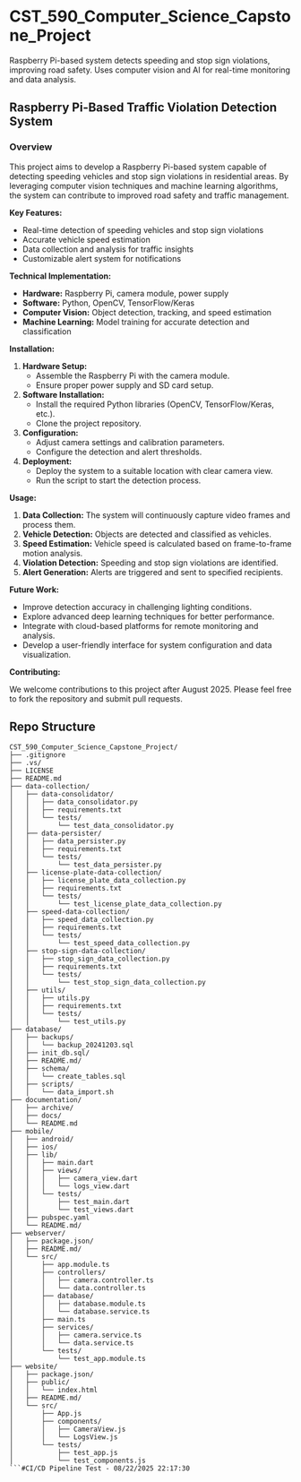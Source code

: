 ﻿# CST_590_Computer_Science_Capstone_Project

Raspberry Pi-based system detects speeding and stop sign violations, improving road safety. Uses computer vision and AI for real-time monitoring and data analysis.

<!-- Pipeline trigger: Updated 2025-09-06 -->
## Raspberry Pi-Based Traffic Violation Detection System

### Overview

This project aims to develop a Raspberry Pi-based system capable of detecting speeding vehicles and stop sign violations in residential areas. By leveraging computer vision techniques and machine learning algorithms, the system can contribute to improved road safety and traffic management.

**Key Features:**

* Real-time detection of speeding vehicles and stop sign violations
* Accurate vehicle speed estimation
* Data collection and analysis for traffic insights
* Customizable alert system for notifications

**Technical Implementation:**

* **Hardware:** Raspberry Pi, camera module, power supply
* **Software:** Python, OpenCV, TensorFlow/Keras
* **Computer Vision:** Object detection, tracking, and speed estimation
* **Machine Learning:** Model training for accurate detection and classification

**Installation:**

1. **Hardware Setup:**
   * Assemble the Raspberry Pi with the camera module.
   * Ensure proper power supply and SD card setup.
2. **Software Installation:**
   * Install the required Python libraries (OpenCV, TensorFlow/Keras, etc.).
   * Clone the project repository.
3. **Configuration:**
   * Adjust camera settings and calibration parameters.
   * Configure the detection and alert thresholds.
4. **Deployment:**
   * Deploy the system to a suitable location with clear camera view.
   * Run the script to start the detection process.

**Usage:**

1. **Data Collection:** The system will continuously capture video frames and process them.
2. **Vehicle Detection:** Objects are detected and classified as vehicles.
3. **Speed Estimation:** Vehicle speed is calculated based on frame-to-frame motion analysis.
4. **Violation Detection:** Speeding and stop sign violations are identified.
5. **Alert Generation:** Alerts are triggered and sent to specified recipients.

**Future Work:**

* Improve detection accuracy in challenging lighting conditions.
* Explore advanced deep learning techniques for better performance.
* Integrate with cloud-based platforms for remote monitoring and analysis.
* Develop a user-friendly interface for system configuration and data visualization.

**Contributing:**

We welcome contributions to this project after August 2025. Please feel free to fork the repository and submit pull requests.

## Repo Structure

```text
CST_590_Computer_Science_Capstone_Project/
├── .gitignore
├── .vs/
├── LICENSE
├── README.md
├── data-collection/
│   ├── data-consolidator/
│   │   ├── data_consolidator.py
│   │   ├── requirements.txt
│   │   └── tests/
│   │       └── test_data_consolidator.py
│   ├── data-persister/
│   │   ├── data_persister.py
│   │   ├── requirements.txt
│   │   └── tests/
│   │       └── test_data_persister.py
│   ├── license-plate-data-collection/
│   │   ├── license_plate_data_collection.py
│   │   ├── requirements.txt
│   │   └── tests/
│   │       └── test_license_plate_data_collection.py
│   ├── speed-data-collection/
│   │   ├── speed_data_collection.py
│   │   ├── requirements.txt
│   │   └── tests/
│   │       └── test_speed_data_collection.py
│   ├── stop-sign-data-collection/
│   │   ├── stop_sign_data_collection.py
│   │   ├── requirements.txt
│   │   └── tests/
│   │       └── test_stop_sign_data_collection.py
│   ├── utils/
│   │   ├── utils.py
│   │   ├── requirements.txt
│   │   └── tests/
│   │       └── test_utils.py
├── database/
│   ├── backups/
│   │   └── backup_20241203.sql
│   ├── init_db.sql/
│   ├── README.md/
│   ├── schema/
│   │   └── create_tables.sql
│   ├── scripts/
│   │   └── data_import.sh
├── documentation/
│   ├── archive/
│   ├── docs/
│   └── README.md
├── mobile/
│   ├── android/
│   ├── ios/
│   ├── lib/
│   │   ├── main.dart
│   │   ├── views/
│   │   │   ├── camera_view.dart
│   │   │   └── logs_view.dart
│   │   └── tests/
│   │       ├── test_main.dart
│   │       └── test_views.dart
│   ├── pubspec.yaml
│   └── README.md/
├── webserver/
│   ├── package.json/
│   ├── README.md/
│   └── src/
│       ├── app.module.ts
│       ├── controllers/
│       │   ├── camera.controller.ts
│       │   └── data.controller.ts
│       ├── database/
│       │   ├── database.module.ts
│       │   └── database.service.ts
│       ├── main.ts
│       ├── services/
│       │   ├── camera.service.ts
│       │   └── data.service.ts
│       └── tests/
│           └── test_app.module.ts
├── website/
│   ├── package.json/
│   ├── public/
│   │   └── index.html
│   ├── README.md/
│   └── src/
│       ├── App.js
│       ├── components/
│       │   ├── CameraView.js
│       │   └── LogsView.js
│       └── tests/
│           ├── test_app.js
│           └── test_components.js
```#CI/CD Pipeline Test - 08/22/2025 22:17:30
